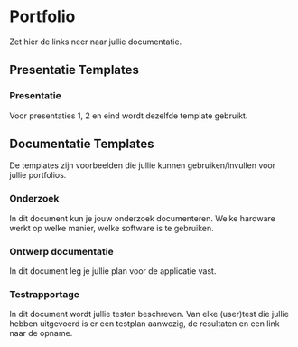 # Portfolio
Zet hier de links neer naar jullie documentatie.
## Presentatie Templates
### Presentatie
Voor presentaties 1, 2 en eind wordt dezelfde template gebruikt.
## Documentatie Templates
De templates zijn voorbeelden die jullie kunnen gebruiken/invullen voor jullie portfolios.


### Onderzoek
In dit document kun je jouw onderzoek documenteren. Welke hardware werkt op welke manier, welke software is te gebruiken.

### Ontwerp documentatie
In dit document leg je jullie plan voor de applicatie vast.

### Testrapportage
In dit document wordt jullie testen beschreven. Van elke (user)test die jullie hebben uitgevoerd is er een testplan aanwezig, de resultaten en een link naar de opname.
